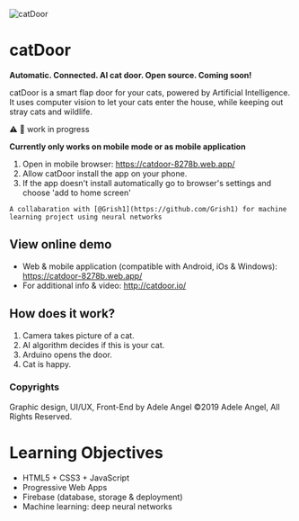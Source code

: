 ![catDoor](https://firebasestorage.googleapis.com/v0/b/catdoor-8278b.appspot.com/o/icon-96x96.png?alt=media&token=f64e5604-c94f-4d0f-80aa-effc70458c09) 
# catDoor

**Automatic. Connected. AI cat door. Open source. Coming soon!**

catDoor is a smart flap door for your cats, powered by Artificial Intelligence. It uses computer vision to let your cats enter the house, while keeping out stray cats and wildlife.

:warning: :construction: work in progress

**Currently only works on mobile mode or as mobile application**

1. Open in mobile browser: https://catdoor-8278b.web.app/ 
2. Allow catDoor install the app on your phone.
3. If the app doesn't install automatically go to browser's settings and choose 'add to home screen'

```
A collabaration with [@Grish1](https://github.com/Grish1) for machine learning project using neural networks
```

## View online demo
- Web & mobile application (compatible with Android, iOs & Windows):
https://catdoor-8278b.web.app/
- For additional info & video: http://catdoor.io/

## How does it work?
1. Camera takes picture of a cat.
2. AI algorithm decides if this is your cat.
3. Arduino opens the door.
4. Cat is happy.

### Copyrights
Graphic design, UI/UX, Front-End by Adele Angel
©2019 Adele Angel, All Rights Reserved.

# Learning Objectives
- HTML5 + CSS3 + JavaScript
- Progressive Web Apps
- Firebase (database, storage & deployment)
- Machine learning: deep neural networks
